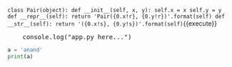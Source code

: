 `class Pair(object):
    def __init__(self, x, y):
        self.x = x
        self.y = y
    def __repr__(self):
        return 'Pair({0.x!r}, {0.y!r})'.format(self)
    def __str__(self):
        return '({0.x!s}, {0.y!s})'.format(self)`{{execute}}
        
<pre class="file" data-filename="app.py" data-target="replace">
    console.log("app.py here...")
</pre>

```python
a = 'anand'
print(a)
```
